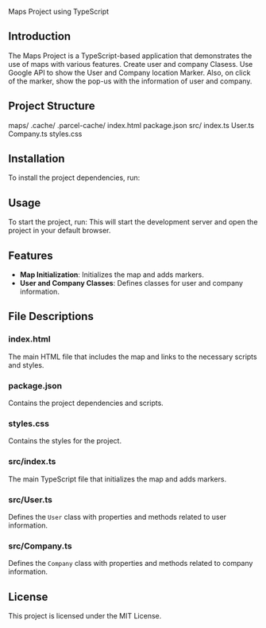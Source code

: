  Maps Project using TypeScript

## Introduction
The Maps Project is a TypeScript-based application that demonstrates the use of maps with various features. Create user and company Clasess. Use Google API to show the User and Company
location Marker. Also, on click of the marker, show the pop-us with the information of user and company.
## Project Structure
maps/ .cache/ .parcel-cache/ index.html package.json src/ index.ts User.ts Company.ts styles.css
## Installation
To install the project dependencies, run:
## Usage
To start the project, run:
This will start the development server and open the project in your default browser.

## Features
- **Map Initialization**: Initializes the map and adds markers.
- **User and Company Classes**: Defines classes for user and company information.

## File Descriptions

### index.html
The main HTML file that includes the map and links to the necessary scripts and styles.

### package.json
Contains the project dependencies and scripts.

### styles.css
Contains the styles for the project.

### src/index.ts
The main TypeScript file that initializes the map and adds markers.

### src/User.ts
Defines the `User` class with properties and methods related to user information.

### src/Company.ts
Defines the `Company` class with properties and methods related to company information.

## License
This project is licensed under the MIT License.
